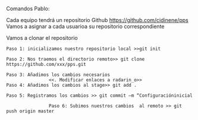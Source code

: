 Comandos Pablo:


Cada equipo tendrá un repositorio Github
https://github.com/cidinene/pps
Vamos a asignar a  cada usuarioa su repositorio correspondiente


Vamos a clonar el repositorio

	Paso 1: inicializamos nuestro repositorio local >>git init

	Paso 2: Nos traemos el directorio remoto>> git clone https://github.com/xxx/pps.git

	Paso 3: Añadimos los cambios necesarios
					<<. Modificar enlaces a radarin_o>>
	Paso 4: Añadimos los cambios al stage>> git add .

	Paso 5: Registramos los cambios >> git commit –m “Configuracióninicial
               
                	Paso 6: Subimos nuestros cambios  al remoto >> git push origin master


